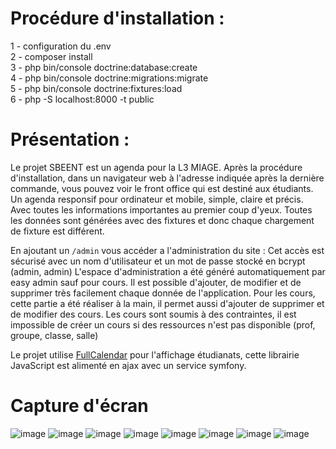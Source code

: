 # Procédure d'installation :

1 - configuration du .env <br>
2 - composer install <br>
3 - php bin/console doctrine:database:create <br>
4 - php bin/console doctrine:migrations:migrate <br>
5 - php bin/console doctrine:fixtures:load <br>
6 - php -S localhost:8000 -t public <br>

# Présentation :

Le projet SBEENT est un agenda pour la L3 MIAGE.
Après la procédure d'installation, dans un navigateur web à l'adresse indiquée après la dernière commande, vous pouvez voir le front office qui est destiné aux étudiants.
Un agenda responsif pour ordinateur et mobile, simple, claire et précis.
Avec toutes les informations importantes au premier coup d'yeux.
Toutes les données sont générées avec des fixtures et donc chaque chargement de fixture est différent.

En ajoutant un `/admin` vous accéder a l'administration du site :
Cet accès est sécurisé avec un nom d'utilisateur et un mot de passe stocké en bcrypt (admin, admin)
L'espace d'administration a été généré automatiquement par easy admin sauf pour cours.
Il est possible d'ajouter, de modifier et de supprimer très facilement chaque donnée de l'application.
Pour les cours, cette partie a été réaliser à la main, il permet aussi d'ajouter de supprimer et de modifier des cours.
Les cours sont soumis à des contraintes, il est impossible de créer un cours si des ressources n'est pas disponible (prof, groupe, classe, salle)

Le projet utilise <a href="https://fullcalendar.io/">FullCalendar</a> pour l'affichage étudianats, cette librairie JavaScript est alimenté en ajax avec un service symfony.

# Capture d'écran

![image](https://user-images.githubusercontent.com/32338891/77081940-abe76d80-69fb-11ea-9a4e-e2883a2cb63e.png)
![image](https://user-images.githubusercontent.com/32338891/77081986-bf92d400-69fb-11ea-8f81-a49c162bfcff.png)
![image](https://user-images.githubusercontent.com/32338891/77082014-c9b4d280-69fb-11ea-874f-c60c3ef69d9e.png)
![image](https://user-images.githubusercontent.com/32338891/77082045-d6392b00-69fb-11ea-9dca-eeed1d818af4.png)
![image](https://user-images.githubusercontent.com/32338891/77082094-e51fdd80-69fb-11ea-8916-ef5cbfe65bbb.png)
![image](https://user-images.githubusercontent.com/32338891/77082122-f0730900-69fb-11ea-9058-35e529e1b5d7.png)
![image](https://user-images.githubusercontent.com/32338891/77082167-ff59bb80-69fb-11ea-892e-1eda5c5df56f.png)
![image](https://user-images.githubusercontent.com/32338891/77082323-329c4a80-69fc-11ea-963f-2c16b58343c9.png)

